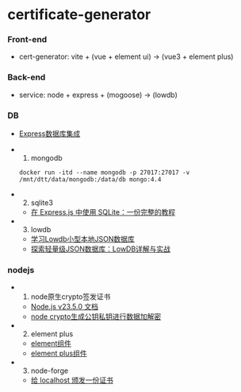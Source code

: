 # certificate-generator

### Front-end

- cert-generator: vite + (vue + element ui) -> (vue3 + element plus)

### Back-end

- service: node + express + (mogoose) -> (lowdb)

### DB

- [Express数据库集成](https://nodejs.cn/express/guide/database-integration/#sqlite)

- 1. mongodb
  ```
  docker run -itd --name mongodb -p 27017:27017 -v /mnt/dtt/data/mongodb:/data/db mongo:4.4
  ```
- 2. sqlite3
  - [在 Express.js 中使用 SQLite：一份完整的教程](https://www.javascriptcn.com/post/65c8b71badd4f0e0ff27b708)

- 3. lowdb
  - [学习Lowdb小型本地JSON数据库](https://www.cnblogs.com/tugenhua0707/p/11403202.html)
  - [探索轻量级JSON数据库：LowDB详解与实战](https://www.showapi.com/news/article/66ec3f9e4ddd79f11a0fe243)

### nodejs

- 1. node原生crypto签发证书
  - [Node.js v23.5.0 文档](https://nodejs.cn/api/crypto.html)
  - [node crypto生成公钥私钥进行数据加解密](https://juejin.cn/post/6999135078043353118)

- 2. element plus
  - [element组件](https://element.eleme.cn/#/zh-CN/component/installation)
  - [element plus组件](https://element-plus.org/zh-CN/component/overview.html)

- 3. node-forge
  - [给 localhost 颁发一份证书](https://blog.sww.moe/post/certificate/)


